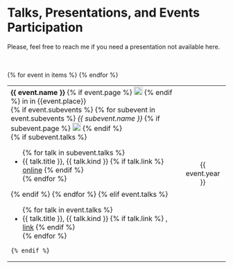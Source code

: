 # Talks, Presentations, and Events Participation


Please, feel free to reach me if you need a presentation not available here.

<br/>
<br/>

<table class="table table-hover">
{% for event in items %}
<tr>  

  <td><b>{{ event.name }}</b> 
    {% if event.page %}
        <a href="{{event.page}}" target="_blank"><img src="/images/external-link.png" style="width: 1.2em; border: 0" /></a>
    {% endif %} in 
    in {{event.place}}
    <br/>
    {% if event.subevents %}
        {% for subevent in event.subevents %} 
            <i>{{ subevent.name }}</i>
            {% if subevent.page %}
                <a href="{{subevent.page}}" target="_blank"><img src="/images/external-link.png" style="width: 1.2em; border: 0" /></a>
            {% endif %}
            <br/>
            {% if subevent.talks %}
                <ul>
                {% for talk in subevent.talks %}
                    <li>
                     {{ talk.title }},
                       {{ talk.kind }}
                       {% if talk.link %}
                           <a href="{{ talk.link }}" target="_blank">online</a>                                
                       {% endif %}
                    </li>
                {% endfor %}
                </ul>
            {% endif %}
        {% endfor %}
    {% elif event.talks %}
        <ul>
            {% for talk in event.talks %}
               <li>
                 {{ talk.title }},
                   {{ talk.kind }}
                   {% if talk.link %}
                       , <a href="{{ talk.link }}" target="_blank">link</a>                                
                   {% endif %}
               </li> 
            {% endfor %}            
        </ul>
        
    {% endif %}
    
    
  
  
  </td>
  <td class='col-md-0'  style="text-align: center; vertical-align: middle;">{{ event.year }} </td>
  

  
  
</tr>
{% endfor %}
</table>



